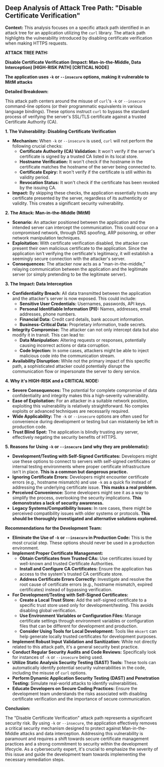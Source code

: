 ## Deep Analysis of Attack Tree Path: "Disable Certificate Verification"

**Context:** This analysis focuses on a specific attack path identified in an attack tree for an application utilizing the `curl` library. The attack path highlights the vulnerability introduced by disabling certificate verification when making HTTPS requests.

**ATTACK TREE PATH:**

**Disable Certificate Verification (Impact: Man-in-the-Middle, Data Interception) [HIGH-RISK PATH] [CRITICAL NODE]**

**The application uses `-k` or `--insecure` options, making it vulnerable to MitM attacks**

**Detailed Breakdown:**

This attack path centers around the misuse of `curl`'s `-k` or `--insecure` command-line options (or their programmatic equivalents in various language bindings). These options instruct `curl` to bypass the standard process of verifying the server's SSL/TLS certificate against a trusted Certificate Authority (CA).

**1. The Vulnerability: Disabling Certificate Verification**

* **Mechanism:**  When `-k` or `--insecure` is used, `curl` will not perform the following crucial checks:
    * **Certificate Authority (CA) Validation:**  It won't verify if the server's certificate is signed by a trusted CA listed in its local store.
    * **Hostname Verification:** It won't check if the hostname in the certificate matches the hostname of the server being connected to.
    * **Certificate Expiry:** It won't verify if the certificate is still within its validity period.
    * **Revocation Status:** It won't check if the certificate has been revoked by the issuing CA.
* **Impact:** By skipping these checks, the application essentially trusts any certificate presented by the server, regardless of its authenticity or validity. This creates a significant security vulnerability.

**2. The Attack: Man-in-the-Middle (MitM)**

* **Scenario:** An attacker positioned between the application and the intended server can intercept the communication. This could occur on a compromised network, through DNS spoofing, ARP poisoning, or other network manipulation techniques.
* **Exploitation:** With certificate verification disabled, the attacker can present their own malicious certificate to the application. Since the application isn't verifying the certificate's legitimacy, it will establish a seemingly secure connection with the attacker's server.
* **Consequences:** The attacker now acts as a "man-in-the-middle," relaying communication between the application and the legitimate server (or simply pretending to be the legitimate server).

**3. The Impact: Data Interception**

* **Confidentiality Breach:**  All data transmitted between the application and the attacker's server is now exposed. This could include:
    * **Sensitive User Credentials:** Usernames, passwords, API keys.
    * **Personal Identifiable Information (PII):** Names, addresses, email addresses, phone numbers.
    * **Financial Data:** Credit card details, bank account information.
    * **Business-Critical Data:** Proprietary information, trade secrets.
* **Integrity Compromise:** The attacker can not only intercept data but also modify it in transit. This can lead to:
    * **Data Manipulation:** Altering requests or responses, potentially causing incorrect actions or data corruption.
    * **Code Injection:** In some cases, attackers might be able to inject malicious code into the communication stream.
* **Availability Disruption:** While not the primary impact of this specific path, a sophisticated attacker could potentially disrupt the communication flow or impersonate the server to deny service.

**4. Why it's HIGH-RISK and a CRITICAL NODE:**

* **Severe Consequences:** The potential for complete compromise of data confidentiality and integrity makes this a high-severity vulnerability.
* **Ease of Exploitation:**  For an attacker in a suitable network position, exploiting this vulnerability is relatively straightforward. No complex exploits or advanced techniques are necessarily required.
* **Wide Applicability:**  The `-k` or `--insecure` options are often used for convenience during development or testing but can mistakenly be left in production code.
* **Trust Blind Spot:** The application is blindly trusting any server, effectively negating the security benefits of HTTPS.

**5. Reasons for Using `-k` or `--insecure` (and why they are problematic):**

* **Development/Testing with Self-Signed Certificates:** Developers might use these options to connect to servers with self-signed certificates or internal testing environments where proper certificate infrastructure isn't in place. **This is a common but dangerous practice.**
* **Ignoring Certificate Errors:**  Developers might encounter certificate errors (e.g., hostname mismatch) and use `-k` as a quick fix instead of addressing the underlying certificate issue. **This masks a real problem.**
* **Perceived Convenience:**  Some developers might see it as a way to simplify the process, overlooking the security implications. **This demonstrates a lack of security awareness.**
* **Legacy Systems/Compatibility Issues:** In rare cases, there might be perceived compatibility issues with older systems or protocols. **This should be thoroughly investigated and alternative solutions explored.**

**Recommendations for the Development Team:**

* **Eliminate the Use of `-k` or `--insecure` in Production Code:** This is the most crucial step. These options should never be used in a production environment.
* **Implement Proper Certificate Management:**
    * **Obtain Certificates from Trusted CAs:** Use certificates issued by well-known and trusted Certificate Authorities.
    * **Install and Configure CA Certificates:** Ensure the application has access to the system's trusted CA certificate store.
    * **Address Certificate Errors Correctly:**  Investigate and resolve the root cause of certificate errors (e.g., hostname mismatch, expired certificates) instead of bypassing verification.
* **For Development/Testing with Self-Signed Certificates:**
    * **Create a Local Trust Store:**  Add the self-signed certificate to a specific trust store used only for development/testing. This avoids disabling global verification.
    * **Use Environment Variables or Configuration Files:** Manage certificate settings through environment variables or configuration files that can be different for development and production.
    * **Consider Using Tools for Local Development:** Tools like `mkcert` can help generate locally trusted certificates for development purposes.
* **Implement Robust Input Validation and Sanitization:** While not directly related to this attack path, it's a general security best practice.
* **Conduct Regular Security Audits and Code Reviews:**  Specifically look for instances of `-k` or `--insecure` being used.
* **Utilize Static Analysis Security Testing (SAST) Tools:** These tools can automatically identify potential security vulnerabilities in the code, including the misuse of `curl` options.
* **Perform Dynamic Application Security Testing (DAST) and Penetration Testing:** Simulate real-world attacks to identify vulnerabilities.
* **Educate Developers on Secure Coding Practices:**  Ensure the development team understands the risks associated with disabling certificate verification and the importance of secure communication.

**Conclusion:**

The "Disable Certificate Verification" attack path represents a significant security risk. By using `-k` or `--insecure`, the application effectively removes a critical security mechanism designed to protect against Man-in-the-Middle attacks and data interception. Addressing this vulnerability is paramount and requires a shift towards secure certificate management practices and a strong commitment to security within the development lifecycle. As a cybersecurity expert, it's crucial to emphasize the severity of this issue and guide the development team towards implementing the necessary remediation steps.
